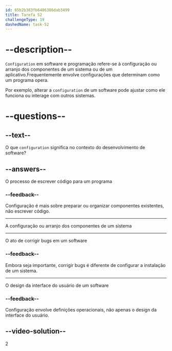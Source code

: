 ```yaml
---
id: 65b2b383fb6406386dab3499
title: Tarefa 52
challengeType: 19
dashedName: task-52
---
```


# --description--

`Configuration` em software e programação refere-se à configuração ou arranjo dos componentes de um sistema ou de um aplicativo.Frequentemente envolve configurações que determinam como um programa opera. 

Por exemplo, alterar a `configuration` de um software pode ajustar como ele funciona ou interage com outros sistemas.

# --questions--

## --text--

O que `configuration` significa no contexto do desenvolvimento de software?

## --answers--

O processo de escrever código para um programa

### --feedback--

Configuração é mais sobre preparar ou organizar componentes existentes, não escrever código.

---

A configuração ou arranjo dos componentes de um sistema

---

O ato de corrigir bugs em um software

### --feedback--

Embora seja importante, corrigir bugs é diferente de configurar a instalação de um sistema.

---

O design da interface do usuário de um software

### --feedback--

Configuração envolve definições operacionais, não apenas o design da interface do usuário.

## --video-solution--

2
